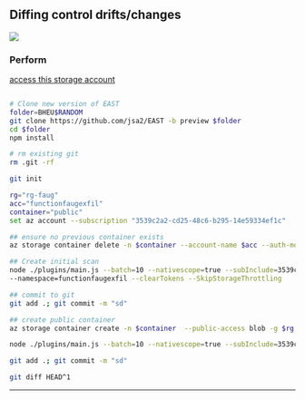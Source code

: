 

## Diffing control drifts/changes

![](20221201130059.png)  

### Perform
[access this storage account](https://portal.azure.com/#@thx138.onmicrosoft.com/resource/subscriptions/3539c2a2-cd25-48c6-b295-14e59334ef1c/resourceGroups/rg-faug/providers/Microsoft.Storage/storageAccounts/functionfaugexfil/containersList)

```sh

# Clone new version of EAST
folder=BHEU$RANDOM
git clone https://github.com/jsa2/EAST -b preview $folder
cd $folder
npm install

# rm existing git
rm .git -rf 

git init

rg="rg-faug"
acc="functionfaugexfil"
container="public"
set az account --subscription "3539c2a2-cd25-48c6-b295-14e59334ef1c"

## ensure no previous container exists
az storage container delete -n $container --account-name $acc --auth-mode login

## Create initial scan
node ./plugins/main.js --batch=10 --nativescope=true --subInclude=3539c2a2-cd25-48c6-b295-14e59334ef1c \
--namespace=functionfaugexfil --clearTokens --SkipStorageThrottling 

## commit to git
git add .; git commit -m "sd"

## create public container
az storage container create -n $container  --public-access blob -g $rg --account-name $acc --auth-mode login

node ./plugins/main.js --batch=10 --nativescope=true --subInclude=3539c2a2-cd25-48c6-b295-14e59334ef1c --namespace=functionfaugexfil --clearTokens --SkipStorageThrottling

git add .; git commit -m "sd"

git diff HEAD^1

```

---
